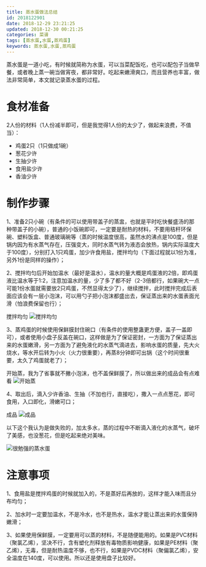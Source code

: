 ```yaml
---
title: 蒸水蛋做法总结
id: 2018122901
date: 2018-12-29 23:21:25
updated: 2018-12-30 00:21:25
categories: 菜谱
tags: [蒸水蛋,水蛋,蒸鸡蛋]
keywords: 蒸水蛋,水蛋,蒸鸡蛋
---
```



蒸水蛋是一道小吃，有时候就简称为水蛋，可以当菜配饭吃，也可以配包子当做早餐，或者晚上蒸一碗当做宵夜，都非常好。吃起来嫩滑爽口，而且营养也丰富，做法非常简单，本文就记录蒸水蛋的过程。


<!-- more -->


# 食材准备

2人份的材料（1人份减半即可，但是我觉得1人份的太少了，做起来浪费，不值当）：

- 鸡蛋2只（1只做成1碗）
- 葱花少许
- 生抽少许
- 食用盐少许
- 香油少许


# 制作步骤

1、准备2只小碗（有条件的可以使用带盖子的蒸盅，也就是平时吃快餐盛汤的那种带盖子的小碗），普通的小饭碗即可，一定要是耐热的材料，不要用秸秆环保碗、塑料饭盒、普通玻璃碗等（蒸的时候温度很高，虽然水的沸点是100度，但是锅内因为有水蒸气存在，压强变大，同时水蒸气转为液态会放热，锅内实际温度大于100度），分别打入1只鸡蛋，加少许食用盐，搅拌均匀（下面过程就以1份为准，另外1份是同样的操作）；

2、搅拌均匀后开始加温水（最好是温水），温水的量大概是鸡蛋液的2倍，即鸡蛋液比温水等于1:2，注意加温水的量，少了多了都不好（2-3倍都行，如果碗大一点可能1份水蛋就需要放2只鸡蛋，不然显得太少了），继续搅拌，此时搅拌完成后表面应该会有一层小泡沫，可以用勺子把小泡沫都盛出去，保证蒸出来的水蛋表面光滑（怕浪费保留也行）；

搅拌均匀
![搅拌均匀](https://ws1.sinaimg.cn/large/b7f2e3a3gy1fz5jgxdp2qj229s29sb29.jpg "搅拌均匀")

3、蒸鸡蛋的时候使用保鲜膜封住碗口（有条件的使用整蛊更方便，盖子一盖即可），或者使用小盘子反盖在碗口，这样做是为了保证密封，一方面为了保证蒸出来的水蛋嫩滑，另一方面为了避免液化的水蒸气滴进去，影响水蛋的质量，先大火烧水，等水开后转为小火（火力很重要），再蒸8分钟即可出锅（这个时间很重要，太久了鸡蛋就老了）；

开始蒸，我为了省事就不撇小泡沫，也不盖保鲜膜了，所以做出来的成品会有点难看
![开始蒸](https://ws1.sinaimg.cn/large/b7f2e3a3gy1fz5jhj31txj229s29skjl.jpg "开始蒸")

4、取出后，滴入少许香油、生抽（不加也行，直接吃），撒入一点点葱花，即可食用，入口即化，滑嫩可口；

成品
![成品](https://ws1.sinaimg.cn/large/b7f2e3a3gy1fz5jhyeow6j229s29se81.jpg "成品")

以下这个我认为是做失败的，加太多水，蒸的过程中不断滴入液化的水蒸气，破坏了美感，也没葱花，但是吃起来绝对美味。

![很勉强的蒸水蛋](https://ws1.sinaimg.cn/large/b7f2e3a3gy1fyo56bfejij229s29sx6p.jpg "很勉强的蒸水蛋")


# 注意事项


1、食用盐是搅拌鸡蛋的时候就加入的，不是蒸好后再放的，这样才能入味而且分布均匀；

2、加水时一定要加温水，不是冷水，也不是热水，温水才能让蒸出来的水蛋保持嫩滑；

3、如果使用保鲜膜，一定要用可以蒸的材料，不是随便能用的。如果是PVC材料（聚氯乙烯），坚决不行，含有塑化剂释放有毒物质影响健康，如果是PE材料（聚乙烯），无毒，但是耐热温度不够，也不行，如果是PVDC材料（聚偏氯乙烯），安全温度在140度，可以使用。所以还是使用盘子比较好。

